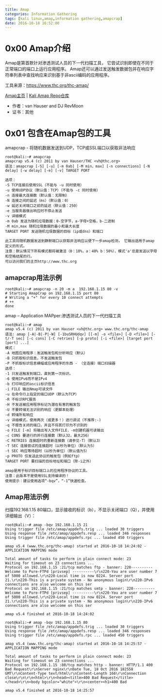 ```yaml
---
title: Amap
categories: Information Gathering
tags: [kali linux,amap,information gathering,amapcrap]
date: 2016-10-18 16:52:00
---
```

0x00 Amap介绍
===========

Amap是第首款针对渗透测试人员的下一代扫描工具， 它尝试识别即使在不同于正常端口的端口上运行应用程序。
Amap还可以通过发送触发数据包并在响应字符串列表中查找响应来识别基于非ascii编码的应用程序。

工具来源：https://www.thc.org/thc-amap/

[Amap主页][1] | [Kali Amap Repo仓库][2]

 - 作者：van Hauser and DJ RevMoon
 - 证书：其他

0x01 包含在Amap包的工具
================

amapcrap - 将随机数据发送到UDP，TCP或SSL端口以获取非法响应

```shell
root@kali:~# amapcrap 
amapcrap v5.4 (c) 2011 by van Hauser/THC <vh@thc.org>
语法：amapcrap [-S] [-u] [-m 0ab] [-M min，max] [-n connections] [-N delay] [-w delay] [-e] [-v] TARGET PORT 

选项： 
-S TCP连接后使用SSL（不能与 -u 同时使用） 
-u 使用UDP协议（默认值：TCP）（不能与 -c 同时使用） 
-n 连接最大连接数（默认值：无限制） 
-N 连接之间的延迟（ms）（默认值：0） 
-w 延迟关闭端口之前的延迟（默认值：250） 
-e 当服务器做出响应时不停止发送 
-v 详细模式 
-m 0ab 发送为随机垃圾数据：0-空字节，a-字母+空格，b-二进制 
-M min,max 随机垃圾数据的最小和最大长度 
TARGET PORT 发送随机垃圾数据的目标（ip或dns）和端口

此工具将随机数据发送到静默端口以获取非法响应以便下一步amap检测， 它输出适用于amap定义的形式。 
注意：默认情况下所有模式都将被激活（0：10%，a：40% b：50%），模式'a'总是发送以字母和空格结尾的行。 
可以访问我们的主页http://www.thc.org
```

amapcrap用法示例
------------

```shell
root@kali:~# amapcrap -n 20 -m a  192.168.1.15 80 -v
# Starting AmapCrap on 192.168.1.15 port 80
# Writing a "+" for every 10 connect attempts
# ++
done
```

amap – Application MAPper:渗透测试人员的下一代扫描工具

```shell
root@kali:~# amap
amap v5.4 (c) 2011 by van Hauser <vh@thc.org> www.thc.org/thc-amap
语法: amap [-A|-B|-P|-W] [-1buSRHUdqv] [[-m] -o <file>] [-D <file>] [-t/-T sec] [-c cons] [-C retries] [-p proto] [-i <file>] [target port [port] ...]
模式： 
-A 地图应用程序：发送触发包和分析响应（默认） 
-B 只抓取标识信息，不发送触发包
-P 不抓取标识信息横幅或应用程序的东西 - （全连接）端口扫描器 
选项： 
-1 只发送触发到端口，直到第一次标识。
-6 使用IPv6而不是IPv4 
-b 打印响应的ascii标识信息 
-i FILE 输出Nmap可读文件 
-u 在命令行上指定的端口UDP（默认为TCP） 
-R 不标识RPC服务 
-H 不发送被应用程序标记为潜在有害的触发包
-U 不要转储无法识别的响应（更脚本处理） 
-d 转储所有响应 
-v 详细模式，使用两次（或更多！）进行调试（不推荐:-) 
-q 不报告关闭的端口，并且不将其打印为不识别的 
-o FILE [-m] 将输出写入文件FILE，-m创建机器可读输出 
-c CONS 要进行的并行连接数（默认32，最大256） 
-C RETRIES 连接超时的重新连接数（请参见-T）（默认3） 
-T SEC 连接尝试的连接超时（以秒为单位）（默认为5） 
-t SEC 响应等待超时（以秒为单位）（默认值为5） 
-p PROTO 仅发送此协议的触发包（例如ftp） 
TARGET PORT 要扫描的目标地址和端口（除-i之外）
 
amap是用于标识目标端口上的应用程序协议的工具。 
注意：此版本不是使用SSL支持编译的！ 
使用提示：建议使用选项“-bqv”，“-1”快速检查。
```
Amap用法示例
-----------------

扫描192.168.1.15 80端口，显示接收的标识（b），不显示关闭端口（Q），并使用详细输出（V）：
```shell
root@kali:~# amap -bqv 192.168.1.15 21 
Using trigger file /etc/amap/appdefs.trig ... loaded 30 triggers
Using response file /etc/amap/appdefs.resp ... loaded 346 responses
Using trigger file /etc/amap/appdefs.rpc ... loaded 450 triggers

amap v5.4 (www.thc.org/thc-amap) started at 2016-10-18 14:24:02 - APPLICATION MAPPING mode

Total amount of tasks to perform in plain connect mode: 23
Waiting for timeout on 23 connections ...
Protocol on 192.168.1.15 :21/tcp matches ftp - banner: 220---------- Welcome to Pure-FTPd [privsep] ----------\r\n220-You are user number 7 of 5000 allowed.\r\n220-Local time is now 0224. Server port 21.\r\n220-This is a private system - No anonymous login\r\n220-IPv6 connections are also welcome on this ser
Protocol on 192.168.1.15 :21/tcp matches smtp - banner: 220---------- Welcome to Pure-FTPd [privsep] ----------\r\n220-You are user number 7 of 5000 allowed.\r\n220-Local time is now 0224. Server port 21.\r\n220-This is a private system - No anonymous login\r\n220-IPv6 connections are also welcome on this ser

amap v5.4 finished at 2016-10-18 14:24:02
```

```shell
root@kali:~# amap -bqv 192.168.1.15 80 
Using trigger file /etc/amap/appdefs.trig ... loaded 30 triggers
Using response file /etc/amap/appdefs.resp ... loaded 346 responses
Using trigger file /etc/amap/appdefs.rpc ... loaded 450 triggers

amap v5.4 (www.thc.org/thc-amap) started at 2016-10-18 14:25:57 - APPLICATION MAPPING mode

Total amount of tasks to perform in plain connect mode: 23
Waiting for timeout on 23 connections ...
Protocol on 192.168.1.15 :80/tcp matches http - banner: HTTP/1.1 400 Bad Request\r\nServer nginx\r\nDate Tue, 18 Oct 2016 182558 GMT\r\nContent-Type text/html\r\nContent-Length 166\r\nConnection close\r\n\r\n<html>\r\n<head><title>400 Bad Request</title></head>\r\n<body bgcolor="white">\r\n<center><h1>400 Bad

amap v5.4 finished at 2016-10-18 14:25:57
```


  [1]: http://www.thc.org/thc-amap/
  [2]: http://git.kali.org/gitweb/?p=packages/amap.git;a=summary